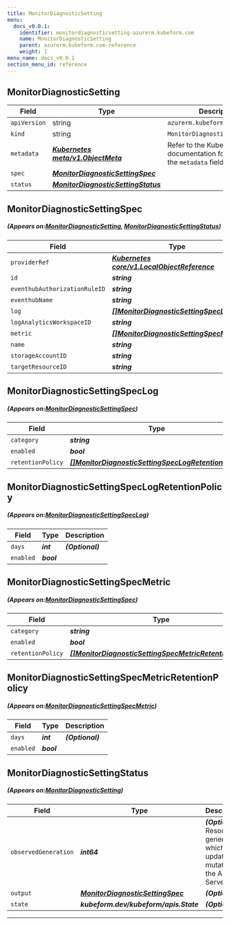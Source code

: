 ```yaml
---
title: MonitorDiagnosticSetting
menu:
  docs_v0.0.1:
    identifier: monitordiagnosticsetting-azurerm.kubeform.com
    name: MonitorDiagnosticSetting
    parent: azurerm.kubeform.com-reference
    weight: 1
menu_name: docs_v0.0.1
section_menu_id: reference
---
```


## MonitorDiagnosticSetting
| Field | Type | Description |
| ------ | ----- | ----------- |
| `apiVersion` | string | `azurerm.kubeform.com/v1alpha1` |
|    `kind` | string | `MonitorDiagnosticSetting` |
| `metadata` | ***[Kubernetes meta/v1.ObjectMeta](https://kubernetes.io/docs/reference/generated/kubernetes-api/v1.13/#objectmeta-v1-meta)***|Refer to the Kubernetes API documentation for the fields of the `metadata` field.|
| `spec` | ***[MonitorDiagnosticSettingSpec](#MonitorDiagnosticSettingSpec)***||
| `status` | ***[MonitorDiagnosticSettingStatus](#MonitorDiagnosticSettingStatus)***||
## MonitorDiagnosticSettingSpec
##### (Appears on:[MonitorDiagnosticSetting](#MonitorDiagnosticSetting), [MonitorDiagnosticSettingStatus](#MonitorDiagnosticSettingStatus))
| Field | Type | Description |
| ------ | ----- | ----------- |
| `providerRef` | ***[Kubernetes core/v1.LocalObjectReference](https://kubernetes.io/docs/reference/generated/kubernetes-api/v1.13/#localobjectreference-v1-core)***||
| `id` | ***string***||
| `eventhubAuthorizationRuleID` | ***string***| ***(Optional)*** |
| `eventhubName` | ***string***| ***(Optional)*** |
| `log` | ***[[]MonitorDiagnosticSettingSpecLog](#MonitorDiagnosticSettingSpecLog)***| ***(Optional)*** |
| `logAnalyticsWorkspaceID` | ***string***| ***(Optional)*** |
| `metric` | ***[[]MonitorDiagnosticSettingSpecMetric](#MonitorDiagnosticSettingSpecMetric)***| ***(Optional)*** |
| `name` | ***string***||
| `storageAccountID` | ***string***| ***(Optional)*** |
| `targetResourceID` | ***string***||
## MonitorDiagnosticSettingSpecLog
##### (Appears on:[MonitorDiagnosticSettingSpec](#MonitorDiagnosticSettingSpec))
| Field | Type | Description |
| ------ | ----- | ----------- |
| `category` | ***string***||
| `enabled` | ***bool***| ***(Optional)*** |
| `retentionPolicy` | ***[[]MonitorDiagnosticSettingSpecLogRetentionPolicy](#MonitorDiagnosticSettingSpecLogRetentionPolicy)***||
## MonitorDiagnosticSettingSpecLogRetentionPolicy
##### (Appears on:[MonitorDiagnosticSettingSpecLog](#MonitorDiagnosticSettingSpecLog))
| Field | Type | Description |
| ------ | ----- | ----------- |
| `days` | ***int***| ***(Optional)*** |
| `enabled` | ***bool***||
## MonitorDiagnosticSettingSpecMetric
##### (Appears on:[MonitorDiagnosticSettingSpec](#MonitorDiagnosticSettingSpec))
| Field | Type | Description |
| ------ | ----- | ----------- |
| `category` | ***string***||
| `enabled` | ***bool***| ***(Optional)*** |
| `retentionPolicy` | ***[[]MonitorDiagnosticSettingSpecMetricRetentionPolicy](#MonitorDiagnosticSettingSpecMetricRetentionPolicy)***||
## MonitorDiagnosticSettingSpecMetricRetentionPolicy
##### (Appears on:[MonitorDiagnosticSettingSpecMetric](#MonitorDiagnosticSettingSpecMetric))
| Field | Type | Description |
| ------ | ----- | ----------- |
| `days` | ***int***| ***(Optional)*** |
| `enabled` | ***bool***||
## MonitorDiagnosticSettingStatus
##### (Appears on:[MonitorDiagnosticSetting](#MonitorDiagnosticSetting))
| Field | Type | Description |
| ------ | ----- | ----------- |
| `observedGeneration` | ***int64***| ***(Optional)*** Resource generation, which is updated on mutation by the API Server.|
| `output` | ***[MonitorDiagnosticSettingSpec](#MonitorDiagnosticSettingSpec)***| ***(Optional)*** |
| `state` | ***kubeform.dev/kubeform/apis.State***| ***(Optional)*** |
---
